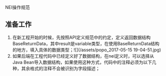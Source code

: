 NEI操作规范

## 准备工作

1. 在新工程开始的时候，先按照API定义规范中的约定，定义返回数据结构BaseReturnData，其中result是variable类型，在使用BaseReturnData结构的地方，填入具体的数据类型；![](/assets/popo_2017-05-15  19-04-51.jpg)
2. 如果后端在工程代码中已经定义好了数据结构，在nei定义时，可以选择从Java Bean导入数据结构，如果使用这种方式，代码中的注释必须为以下几种，其余格式的注释不会被识别为字段描述；



